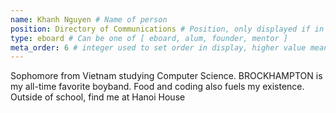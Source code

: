 ```yaml
---
name: Khanh Nguyen # Name of person
position: Directory of Communications # Position, only displayed if in eboard
type: eboard # Can be one of [ eboard, alum, founder, mentor ]
meta_order: 6 # integer used to set order in display, higher value means higher up
---
```

Sophomore from Vietnam studying Computer Science. BROCKHAMPTON is my all-time favorite boyband. Food and coding also fuels my existence. Outside of school, find me at Hanoi House